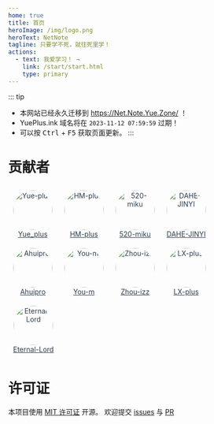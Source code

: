 ```yaml
---
home: true
title: 首页
heroImage: /img/logo.png
heroText: NetNote
tagline: 只要学不死，就往死里学！
actions:
  - text: 我爱学习！ →
    link: /start/start.html
    type: primary
---
```


::: tip
- 本网站已经永久迁移到 <https://Net.Note.Yue.Zone/> ！
- YuePlus.ink 域名将在 `2023-11-12 07:59:59` 过期！
- 可以按 <kbd>Ctrl</kbd> + <kbd>F5</kbd> 获取页面更新。
:::

# 贡献者

<style>
.head-link {
    color: #2c3e50;
    padding: 10px;
    display: inline-block;
    text-align: center;
    border-radius: 4px;
    transition: .2s;
}
.head-link:hover{
    color: #fff;
    background-color: #3eaf7c;
}
.head-img {
    width: 80px;
    height: 80px;
    border-radius: 100%;
}
</style>
<a class="head-link" target="_blank" href="https://github.com/Yue-plus">
    <img class="head-img" src="/img/portrait/Yue-plus.png" alt="Yue-plus" />
    <br />
    Yue_plus
</a>
<a class="head-link" target="_blank" href="https://github.com/HM-plus">
    <img class="head-img" src="/img/portrait/HM-plus.png" alt="HM-plus" />
    <br />
    HM-plus
</a>
<a class="head-link" target="_blank" href="https://github.com/520-miku">
    <img class="head-img" src="/img/portrait/520-miku.jpg" alt="520-miku" />
    <br />
    520-miku
</a>
<a class="head-link" target="_blank" href="https://github.com/DAHE-JINYI">
    <img class="head-img" src="/img/portrait/DAHE-JINYI.jpg" alt="DAHE-JINYI" />
    <br />
    DAHE-JINYI
</a>
<a class="head-link" target="_blank" href="https://github.com/Ahuipro">
    <img class="head-img" src="/img/portrait/Ahuipro.jpg" alt="Ahuipro" />
    <br />
    Ahuipro
</a>
<a class="head-link" target="_blank" href="https://github.com/You-m">
    <img class="head-img" src="/img/portrait/You-m.jpg" alt="You-m" />
    <br />
    You-m
</a>
<a class="head-link" target="_blank" href="https://gitee.com/zhou-izz">
    <img class="head-img" src="/img/portrait/zhou-izz.jpg" alt="Zhou-izz" />
    <br />
    Zhou-izz
</a>
<a class="head-link" target="_blank" href="https://github.com/LX-plus">
    <img class="head-img" src="/img/portrait/LX-plus.jpg" alt="LX-plus" />
    <br />
    LX-plus
</a>
<a class="head-link" target="_blank" href="https://github.com/Eternal-Lord">
    <img class="head-img" src="/img/portrait/Eternal-Lord.png" alt="Eternal-Lord" />
    <br />
    Eternal-Lord
</a>

# 许可证

本项目使用 [MIT 许可证](https://github.com/Yue-plus/NetNote/blob/main/LICENSE) 开源。
欢迎提交 [issues](https://github.com/Yue-plus/NetNote/issues/new/choose)
与 [PR](https://github.com/Yue-plus/NetNote/compare)